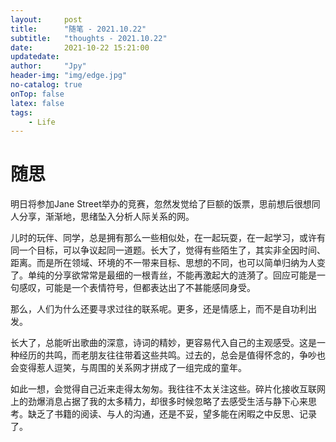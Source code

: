 ```yaml
---
layout:     post
title:      "随笔 - 2021.10.22"
subtitle:   "thoughts - 2021.10.22"
date:       2021-10-22 15:21:00
updatedate:
author:     "Jpy"
header-img: "img/edge.jpg"
no-catalog: true
onTop: false
latex: false
tags:
    - Life
---
```


# 随思

明日将参加Jane Street举办的竞赛，忽然发觉给了巨额的饭票，思前想后很想同人分享，渐渐地，思绪坠入分析人际关系的网。

儿时的玩伴、同学，总是拥有那么一些相似处，在一起玩耍，在一起学习，或许有同一个目标，可以争议起同一道题。长大了，觉得有些陌生了，其实非全因时间、距离。而是所在领域、环境的不一带来目标、思想的不同，也可以简单归纳为人变了。单纯的分享欲常常是最细的一根青丝，不能再激起大的涟漪了。回应可能是一句感叹，可能是一个表情符号，但都表达出了不甚能感同身受。

那么，人们为什么还要寻求过往的联系呢。更多，还是情感上，而不是自功利出发。

长大了，总能听出歌曲的深意，诗词的精妙，更容易代入自己的主观感受。这是一种经历的共鸣，而老朋友往往带着这些共鸣。过去的，总会是值得怀念的，争吵也会变得惹人逗笑，与周围的关系网才拼成了一组完成的童年。

如此一想，会觉得自己近来走得太匆匆。我往往不太关注这些。碎片化接收互联网上的劲爆消息占据了我的太多精力，却很多时候忽略了去感受生活与静下心来思考。缺乏了书籍的阅读、与人的沟通，还是不妥，望多能在闲暇之中反思、记录了。